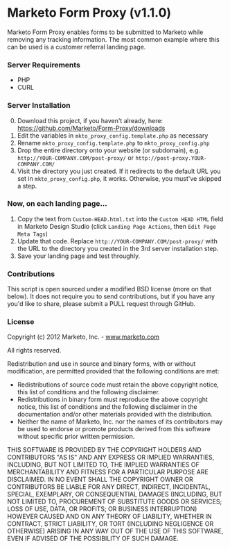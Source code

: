 Marketo Form Proxy (v1.1.0)
===========================

Marketo Form Proxy enables forms to be submitted to Marketo while removing any tracking information.  The most common example where this can be used is a customer referral landing page.

### Server Requirements ###

- PHP
- CURL

### Server Installation ###

0. Download this project, if you haven't already, here: https://github.com/Marketo/Form-Proxy/downloads
1. Edit the variables in `mkto_proxy_config.template.php` as necessary
2. Rename `mkto_proxy_config.template.php` to `mkto_proxy_config.php`
3. Drop the entire directory onto your website (or subdomain), e.g. `http://YOUR-COMPANY.COM/post-proxy/` or `http://post-proxy.YOUR-COMPANY.COM/`
4. Visit the directory you just created.  If it redirects to the default URL you set in `mkto_proxy_config.php`, it works. Otherwise, you must've skipped a step.

### Now, on each landing page... ###

1. Copy the text from `Custom-HEAD.html.txt` into the `Custom HEAD HTML` field in Marketo Design Studio (click `Landing Page Actions`, then `Edit Page Meta Tags`)
2. Update that code. Replace `http://YOUR-COMPANY.COM/post-proxy/` with the URL to the directory you created in the 3rd server installation step.
3. Save your landing page and test throughly.

### Contributions ###

This script is open sourced under a modified BSD license (more on that below).  It does not require you to send contributions, but if you have any you'd like to share, please submit a PULL request through GitHub.

### License ###

Copyright (c) 2012 Marketo, Inc. - www.marketo.com

All rights reserved.

Redistribution and use in source and binary forms, with or without modification, are permitted provided that the following conditions are met:

* Redistributions of source code must retain the above copyright notice, this list of conditions and the following disclaimer.
* Redistributions in binary form must reproduce the above copyright notice, this list of conditions and the following disclaimer in the
  documentation and/or other materials provided with the distribution.
* Neither the name of Marketo, Inc. nor the names of its contributors may be used to endorse or promote products derived from this software
  without specific prior written permission.

THIS SOFTWARE IS PROVIDED BY THE COPYRIGHT HOLDERS AND CONTRIBUTORS "AS IS" AND ANY EXPRESS OR IMPLIED WARRANTIES, INCLUDING, BUT NOT LIMITED TO, THE
IMPLIED WARRANTIES OF MERCHANTABILITY AND FITNESS FOR A PARTICULAR PURPOSE ARE DISCLAIMED. IN NO EVENT SHALL THE COPYRIGHT OWNER OR CONTRIBUTORS BE
LIABLE FOR ANY DIRECT, INDIRECT, INCIDENTAL, SPECIAL, EXEMPLARY, OR CONSEQUENTIAL DAMAGES (INCLUDING, BUT NOT LIMITED TO, PROCUREMENT OF SUBSTITUTE
GOODS OR SERVICES; LOSS OF USE, DATA, OR PROFITS; OR BUSINESS INTERRUPTION) HOWEVER CAUSED AND ON ANY THEORY OF LIABILITY, WHETHER IN CONTRACT,
STRICT LIABILITY, OR TORT (INCLUDING NEGLIGENCE OR OTHERWISE) ARISING IN ANY WAY OUT OF THE USE OF THIS SOFTWARE, EVEN IF ADVISED OF THE POSSIBILITY
OF SUCH DAMAGE.